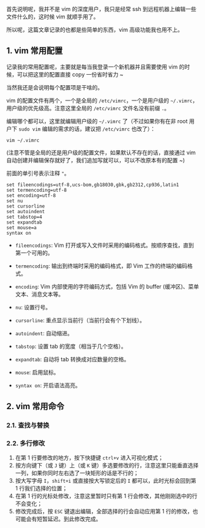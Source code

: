 




首先说明呢，我并不是 vim 的深度用户，我只是经常 ssh 到远程机器上编辑一些文件什么的，这时候 vim 就顺手用了。



所以呢，这篇文章记录的也都是些简单的东西，vim 高级功能我也用不上。





## 1. vim 常用配置



记录我的常用配置呢，主要就是每当我登录一个新机器并且需要使用 vim 的时候，可以把这里的配置直接 copy 一份省时省力 ~



当然我还是会说明每个配置项是干啥的。



vim 的配置文件有两个，一个是全局的 `/etc/vimrc`，一个是用户级的 `~/.vimrc`，用户级的优先级高。注意这里全局的 `/etc/vimrc` 文件名没有前缀 `.`。



编辑哪个都可以，这里就编辑用户级的 `~/.vimrc` 了（不过如果你有在非 root 用户下 `sudo vim` 编辑的需求的话，建议把 `/etc/vimrc` 也改了）：



```shell
vim ~/.vimrc
```

(注意不管是全局的还是用户级的配置文件，如果默认不存在的话，直接通过 vim 自动创建并编辑保存就好了，我们追加写就可以，可以不改原本有的配置 ~)

前面的单引号表示注释 `"`。

```.vimrc
set fileencodings=utf-8,ucs-bom,gb18030,gbk,gb2312,cp936,latin1
set termencoding=utf-8
set encoding=utf-8
set nu
set cursorline
set autoindent
set tabstop=4
set expandtab
set mouse=a
syntax on
```

* `fileencodings`: Vim 打开或写入文件时采用的编码格式。按顺序查找，直到第一个可用的。

* `termencoding`: 输出到终端时采用的编码格式，即 Vim 工作的终端的编码格式。

* `encoding`: Vim 内部使用的字符编码方式，包括 Vim 的 buffer (缓冲区)、菜单文本、消息文本等。

* `nu`: 设置行号。

* `cursorline`: 重点显示当前行（当前行会有个下划线）。

* `autoindent`: 自动缩进。

* `tabstop`: 设置 tab 的宽度（相当于几个空格）。

* `expandtab`: 自动将 tab 转换成对应数量的空格。

* `mouse`: 启用鼠标。

* `syntax on`: 开启语法高亮。

  

  

## 2. vim 常用命令



### 2.1. 查找与替换





### 2.2. 多行修改

1. 在第 1 行要修改的地方，按下快捷键 `ctrl+v` 进入可视化模式；
2. 按方向键下（或 `J` 键）上（或 `K` 键）多选要修改的行，注意这里只能垂直选择一列，如果你同时左右选了一块矩形的话是不行的；
3. 按大写字母 `I`，`shift+i` 或直接按大写锁定后的 `I` 都可以，此时光标会回到第 1 行我们选择的位置；
4. 在第 1 行的光标处修改，注意这里暂时只有第 1 行会修改，其他刚刚选中的行不会变化；
5. 修改完成后，按 `ESC` 键退出编辑，全部选择的行会自动应用第 1 行的修改，也可能会有短暂延迟。到此修改完成。

